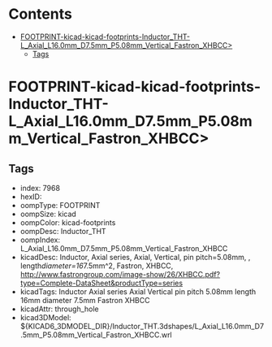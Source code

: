 



Contents
========

* [FOOTPRINT-kicad-kicad-footprints-Inductor_THT-L_Axial_L16.0mm_D7.5mm_P5.08mm_Vertical_Fastron_XHBCC>](#footprint-kicad-kicad-footprints-inductor_tht-l_axial_l160mm_d75mm_p508mm_vertical_fastron_xhbcc)
	* [Tags](#tags)

# FOOTPRINT-kicad-kicad-footprints-Inductor_THT-L_Axial_L16.0mm_D7.5mm_P5.08mm_Vertical_Fastron_XHBCC>

## Tags

- index: 7968
- hexID: 
- oompType: FOOTPRINT
- oompSize: kicad
- oompColor: kicad-footprints
- oompDesc: Inductor_THT
- oompIndex: L_Axial_L16.0mm_D7.5mm_P5.08mm_Vertical_Fastron_XHBCC
- kicadDesc: Inductor, Axial series, Axial, Vertical, pin pitch=5.08mm, , length*diameter=16*7.5mm^2, Fastron, XHBCC, http://www.fastrongroup.com/image-show/26/XHBCC.pdf?type=Complete-DataSheet&productType=series
- kicadTags: Inductor Axial series Axial Vertical pin pitch 5.08mm  length 16mm diameter 7.5mm Fastron XHBCC
- kicadAttr: through_hole
- kicad3DModel: ${KICAD6_3DMODEL_DIR}/Inductor_THT.3dshapes/L_Axial_L16.0mm_D7.5mm_P5.08mm_Vertical_Fastron_XHBCC.wrl
